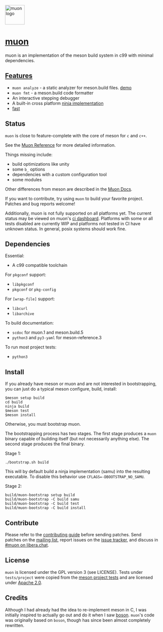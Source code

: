<!--
SPDX-FileCopyrightText: Stone Tickle <lattis@mochiro.moe>
SPDX-FileCopyrightText: Simon Zeni <simon@bl4ckb0ne.ca>
SPDX-FileCopyrightText: Andrea Pappacoda <andrea@pappacoda.it>
SPDX-License-Identifier: GPL-3.0-only
-->

<img src="https://muon.build/muon_logo.svg" alt="muon logo" height=64 />

# [muon]

muon is an implementation of the meson build system in c99 with minimal
dependencies.

## [Features]

- `muon analyze` - a static analyzer for meson.build files.  [demo]
- `muon fmt` - a meson.build code formatter
- An interactive stepping debugger
- A built-in cross platform [ninja implementation]
- [fast]

## Status

`muon` is close to feature-complete with the core of meson for `c` and `c++`.

See the [Muon Reference](https://docs.muon.build/ref) for more detailed
information.

Things missing include:

- build optimizations like unity
- some `b_` options
- dependencies with a custom configuration tool
- some modules

Other differences from meson are described in the [Muon Docs].

If you want to contribute, try using `muon` to build your favorite project.
Patches and bug reports welcome!

Additionally, muon is not fully supported on all platforms yet.  The current
status may be viewed on muon's [ci dashboard].  Platforms with some or all tests
disabled are currently WIP and platforms not tested in CI have unknown status.
In general, posix systems should work fine.

## Dependencies

Essential:

- A c99 compatible toolchain

For `pkgconf` support:

- `libpkgconf`
- `pkgconf` or `pkg-config`

For `[wrap-file]` support:

- `libcurl`
- `libarchive`

To build documentation:

- `scdoc` for muon.1 and meson.build.5
- `python3` and `py3-yaml` for meson-reference.3

To run most project tests:

- `python3`

## Install

If you already have meson or muon and are not interested in bootstrapping, you
can just do a typical meson configure, build, install:

```
$meson setup build
cd build
ninja build
$meson test
$meson install
```

Otherwise, you must bootstrap muon.

The bootstrapping process has two stages.  The first stage produces a `muon`
binary capable of building itself (but not necessarily anything else). The
second stage produces the final binary.

Stage 1:

```
./bootstrap.sh build
```

This will by default build a ninja implementation (samu) into the resulting
executable.  To disable this behavior use `CFLAGS=-DBOOTSTRAP_NO_SAMU`.

Stage 2:

```
build/muon-bootstrap setup build
build/muon-bootstrap -C build samu
build/muon-bootstrap -C build test
build/muon-bootstrap -C build install
```

## Contribute

Please refer to the [contributing guide] before sending patches.  Send patches
on the [mailing list], report issues on the [issue tracker], and discuss in
[#muon on libera.chat].

## License

`muon` is licensed under the GPL version 3 (see LICENSE).  Tests under
`tests/project` were copied from the [meson project tests] and are licensed
under [Apache 2.0].

## Credits

Although I had already had the idea to re-implement meson in C, I was initially
inspired to actually go out and do it when I saw [boson].  `muon`'s code was
originally based on `boson`, though has since been almost completely rewritten.

[muon]: https://muon.build
[contributing guide]: https://git.sr.ht/~lattis/muon/tree/master/item/doc/contributing.md
[mailing list]: https://lists.sr.ht/~lattis/muon/
[issue tracker]: https://todo.sr.ht/~lattis/muon/
[#muon on libera.chat]: ircs://irc.libera.chat/#muon
[meson project tests]: https://github.com/mesonbuild/meson/tree/master/test%20cases
[Apache 2.0]: https://www.apache.org/licenses/LICENSE-2.0.txt
[boson]: https://sr.ht/~bl4ckb0ne/boson/
[Fast]: https://github.com/annacrombie/meson-raytracer#performance
[demo]: https://play.muon.build
[ninja implementation]: https://git.sr.ht/~lattis/muon/tree/master/item/src/external/samurai/README.md
[ci dashboard]: https://muon.build/muon_ci.html
[Features]: https://git.sr.ht/~lattis/muon/tree/master/item/doc/features.md
[Muon Docs]: https://docs.muon.build/differences.html
